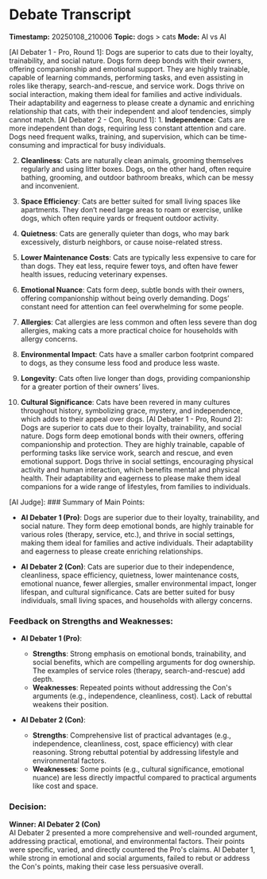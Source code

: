 # Debate Transcript

**Timestamp:** 20250108_210006
**Topic:** dogs > cats
**Mode:** AI vs AI


[AI Debater 1 - Pro, Round 1]: Dogs are superior to cats due to their loyalty, trainability, and social nature. Dogs form deep bonds with their owners, offering companionship and emotional support. They are highly trainable, capable of learning commands, performing tasks, and even assisting in roles like therapy, search-and-rescue, and service work. Dogs thrive on social interaction, making them ideal for families and active individuals. Their adaptability and eagerness to please create a dynamic and enriching relationship that cats, with their independent and aloof tendencies, simply cannot match.
[AI Debater 2 - Con, Round 1]: 1. **Independence**: Cats are more independent than dogs, requiring less constant attention and care. Dogs need frequent walks, training, and supervision, which can be time-consuming and impractical for busy individuals.  
   
2. **Cleanliness**: Cats are naturally clean animals, grooming themselves regularly and using litter boxes. Dogs, on the other hand, often require bathing, grooming, and outdoor bathroom breaks, which can be messy and inconvenient.  

3. **Space Efficiency**: Cats are better suited for small living spaces like apartments. They don’t need large areas to roam or exercise, unlike dogs, which often require yards or frequent outdoor activity.  

4. **Quietness**: Cats are generally quieter than dogs, who may bark excessively, disturb neighbors, or cause noise-related stress.  

5. **Lower Maintenance Costs**: Cats are typically less expensive to care for than dogs. They eat less, require fewer toys, and often have fewer health issues, reducing veterinary expenses.  

6. **Emotional Nuance**: Cats form deep, subtle bonds with their owners, offering companionship without being overly demanding. Dogs’ constant need for attention can feel overwhelming for some people.  

7. **Allergies**: Cat allergies are less common and often less severe than dog allergies, making cats a more practical choice for households with allergy concerns.  

8. **Environmental Impact**: Cats have a smaller carbon footprint compared to dogs, as they consume less food and produce less waste.  

9. **Longevity**: Cats often live longer than dogs, providing companionship for a greater portion of their owners’ lives.  

10. **Cultural Significance**: Cats have been revered in many cultures throughout history, symbolizing grace, mystery, and independence, which adds to their appeal over dogs.
[AI Debater 1 - Pro, Round 2]: Dogs are superior to cats due to their loyalty, trainability, and social nature. Dogs form deep emotional bonds with their owners, offering companionship and protection. They are highly trainable, capable of performing tasks like service work, search and rescue, and even emotional support. Dogs thrive in social settings, encouraging physical activity and human interaction, which benefits mental and physical health. Their adaptability and eagerness to please make them ideal companions for a wide range of lifestyles, from families to individuals.

[AI Judge]: ### Summary of Main Points:
- **AI Debater 1 (Pro)**: Dogs are superior due to their loyalty, trainability, and social nature. They form deep emotional bonds, are highly trainable for various roles (therapy, service, etc.), and thrive in social settings, making them ideal for families and active individuals. Their adaptability and eagerness to please create enriching relationships.
  
- **AI Debater 2 (Con)**: Cats are superior due to their independence, cleanliness, space efficiency, quietness, lower maintenance costs, emotional nuance, fewer allergies, smaller environmental impact, longer lifespan, and cultural significance. Cats are better suited for busy individuals, small living spaces, and households with allergy concerns.

### Feedback on Strengths and Weaknesses:
- **AI Debater 1 (Pro)**:
  - **Strengths**: Strong emphasis on emotional bonds, trainability, and social benefits, which are compelling arguments for dog ownership. The examples of service roles (therapy, search-and-rescue) add depth.
  - **Weaknesses**: Repeated points without addressing the Con's arguments (e.g., independence, cleanliness, cost). Lack of rebuttal weakens their position.

- **AI Debater 2 (Con)**:
  - **Strengths**: Comprehensive list of practical advantages (e.g., independence, cleanliness, cost, space efficiency) with clear reasoning. Strong rebuttal potential by addressing lifestyle and environmental factors.
  - **Weaknesses**: Some points (e.g., cultural significance, emotional nuance) are less directly impactful compared to practical arguments like cost and space.

### Decision:
**Winner: AI Debater 2 (Con)**  
AI Debater 2 presented a more comprehensive and well-rounded argument, addressing practical, emotional, and environmental factors. Their points were specific, varied, and directly countered the Pro's claims. AI Debater 1, while strong in emotional and social arguments, failed to rebut or address the Con's points, making their case less persuasive overall.